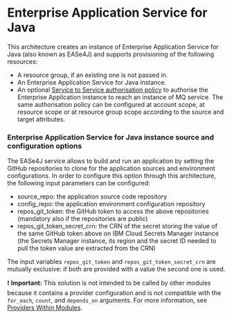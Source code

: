 # Enterprise Application Service for Java

This architecture creates an instance of Enterprise Application Service for Java (also known as EASe4J) and supports provisioning of the following resources:

- A resource group, if an existing one is not passed in.
- An Enterprise Application Service for Java instance.
- An optional [Service to Service authorisation policy](https://cloud.ibm.com/docs/account?topic=account-serviceauth) to authorise the Enterprise Application instance to reach an instance of MQ service. The same authorisation policy can be configured at account scope, at resource scope or at resource group scope according to the source and target attributes.

### Enterprise Application Service for Java instance source and configuration options

The EASe4J service allows to build and run an application by setting the GitHub repositories to clone for the application sources and environment configurations. In order to configure this option through this architecture, the following input parameters can be configured:

- source_repo: the application source code repository
- config_repo: the application environment configuration repository
- repos_git_token: the GitHub token to access the above repositories (mandatory also if the repositories are public)
- repos_git_token_secret_crn: the CRN of the secret storing the value of the same GitHub token above on IBM Cloud Secrets Manager instance (the Secrets Manager instance, its region and the secret ID needed to pull the token value are extracted from the CRN)

The input variables `repos_git_token` and `repos_git_token_secret_crn` are mutually exclusive: if both are provided with a value the second one is used.

<!-- ![Enterprise Application Service for Java architecture](../../reference-architecture/deployable-architecture-ease.svg) -->

:exclamation: **Important:** This solution is not intended to be called by other modules because it contains a provider configuration and is not compatible with the `for_each`, `count`, and `depends_on` arguments. For more information, see [Providers Within Modules](https://developer.hashicorp.com/terraform/language/modules/develop/providers).
